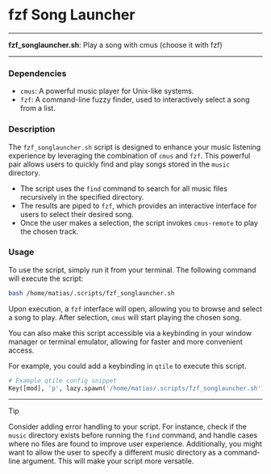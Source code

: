 # fzf Song Launcher

---

**fzf_songlauncher.sh**: Play a song with cmus (choose it with fzf)

---

### Dependencies

- `cmus`: A powerful music player for Unix-like systems.
- `fzf`: A command-line fuzzy finder, used to interactively select a song from a list.

### Description

The `fzf_songlauncher.sh` script is designed to enhance your music listening experience by leveraging the combination of `cmus` and `fzf`. This powerful pair allows users to quickly find and play songs stored in the `music` directory.

- The script uses the `find` command to search for all music files recursively in the specified directory.
- The results are piped to `fzf`, which provides an interactive interface for users to select their desired song.
- Once the user makes a selection, the script invokes `cmus-remote` to play the chosen track.

### Usage

To use the script, simply run it from your terminal. The following command will execute the script:

```bash
bash /home/matias/.scripts/fzf_songlauncher.sh
```

Upon execution, a `fzf` interface will open, allowing you to browse and select a song to play. After selection, `cmus` will start playing the chosen song.

You can also make this script accessible via a keybinding in your window manager or terminal emulator, allowing for faster and more convenient access. 

For example, you could add a keybinding in `qtile` to execute this script.

```python
# Example qtile config snippet
Key([mod], 'p', lazy.spawn('/home/matias/.scripts/fzf_songlauncher.sh')),
```

---

> [!TIP] 
> Consider adding error handling to your script. For instance, check if the `music` directory exists before running the `find` command, and handle cases where no files are found to improve user experience. Additionally, you might want to allow the user to specify a different music directory as a command-line argument. This will make your script more versatile.